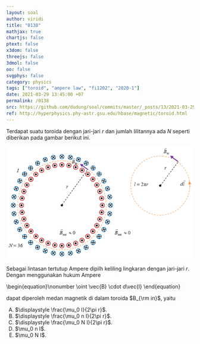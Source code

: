 ```yaml
---
layout: soal
author: viridi
title: "0138"
mathjax: true
chartjs: false
ptext: false
x3dom: false
threejs: false
3dmol: false
oo: false
svgphys: false
category: physics
tags: ["toroid", "ampere law", "fi1202", "2020-1"]
date: 2021-03-29 13:45:00 +07
permalink: /0138
src: https://github.com/dudung/soal/commits/master/_posts/13/2021-03-29-ampere-law-toroid.md
ref: http://hyperphysics.phy-astr.gsu.edu/hbase/magnetic/toroid.html
---
```

Terdapat suatu toroida dengan jari-jari $r$ dan jumlah lilitannya ada $N$ seperti diberikan pada gambar berikut ini.

![](/assets/img/13/0138.png)

Sebagai lintasan tertutup Ampere dipilh keliling lingkaran dengan jari-jari $r$. Dengan menggunakan hukum Ampere

\begin{equation}\nonumber
\oint \vec{B} \cdot d\vec{l}
\end{equation}

dapat diperoleh medan magnetik di dalam toroida $B_{\rm in}$, yaitu

<ol type="A">
<li>$\displaystyle \frac{\mu_0 I}{2\pi r}$.
<li>$\displaystyle \frac{\mu_0 n I}{2\pi r}$.
<li>$\displaystyle \frac{\mu_0 N I}{2\pi r}$.
<li>$\mu_0 n I$.
<li>$\mu_0 N I$.

